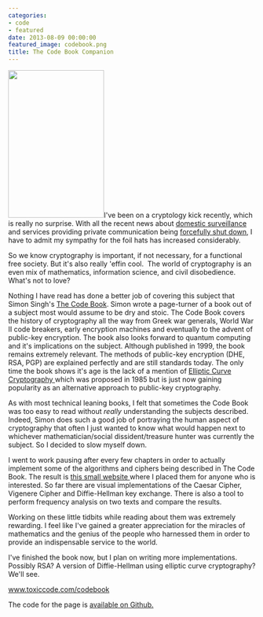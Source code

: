 ```yaml
---
categories:
- code
- featured
date: 2013-08-09 00:00:00
featured_image: codebook.png
title: The Code Book Companion
---
```


<img class="alignleft" src="https://s3-us-west-2.amazonaws.com/pedaldp/uploads/2013/08/codebook-195x300.jpg" width="195" height="300" />I've been on a cryptology kick recently, which is really no surprise. With all the recent news about <a href="http://www.theguardian.com/world/2013/aug/09/nsa-loophole-warrantless-searches-email-calls">domestic surveillance</a> and services providing private communication being <a href="http://rt.com/usa/lavabit-email-snowden-statement-247/">forcefully shut down</a>, I have to admit my sympathy for the foil hats has increased considerably.

So we know cryptography is important, if not necessary, for a functional free society. But it's also really 'effin cool.  The world of cryptography is an even mix of mathematics, information science, and civil disobedience. What's not to love?

Nothing I have read has done a better job of covering this subject that Simon Singh's <a href="http://simonsingh.net/books/the-code-book/">The Code Book</a>. Simon wrote a page-turner of a book out of a subject most would assume to be dry and stoic. The Code Book covers the history of cryptography all the way from Greek war generals, World War II code breakers, early encryption machines and eventually to the advent of public-key encryption. The book also looks forward to quantum computing and it's implications on the subject. Although published in 1999, the book remains extremely relevant. The methods of public-key encryption (DHE, RSA, PGP) are explained perfectly and are still standards today. The only time the book shows it's age is the lack of a mention of <a href="https://en.wikipedia.org/wiki/Elliptic_curve_cryptography">Elliptic Curve Cryptography </a>which was proposed in 1985 but is just now gaining popularity as an alternative approach to public-key cryptography.

As with most technical leaning books, I felt that sometimes the Code Book was too easy to read without <em>really </em>understanding the subjects described. Indeed, Simon does such a good job of portraying the human aspect of cryptography that often I just wanted to know what would happen next to whichever mathematician/social dissident/treasure hunter was currently the subject. So I decided to slow myself down.

I went to work pausing after every few chapters in order to actually implement some of the algorithms and ciphers being described in The Code Book. The result is <a href="http://toxiccode.com/codebook/">this small website </a>where I placed them for anyone who is interested. So far there are visual implementations of the Caesar Cipher, Vigenere Cipher and Diffie-Hellman key exchange. There is also a tool to perform frequency analysis on two texts and compare the results.

Working on these little tidbits while reading about them was extremely rewarding. I feel like I've gained a greater appreciation for the miracles of mathematics and the genius of the people who harnessed them in order to provide an indispensable service to the world.

I've finished the book now, but I plan on writing more implementations. Possibly RSA? A version of Diffie-Hellman using elliptic curve cryptography? We'll see.

<a href="http://toxiccode.com/codebook/">www.toxiccode.com/codebook</a>

The code for the page is <a href="https://github.com/AustinRiba/thecodebookcompanion">available on Github.</a>